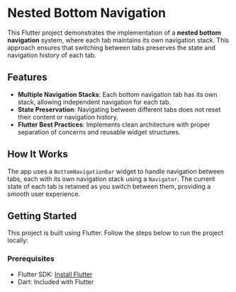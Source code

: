 # Nested Bottom Navigation

This Flutter project demonstrates the implementation of a **nested bottom navigation** system, where each tab maintains its own navigation stack. This approach ensures that switching between tabs preserves the state and navigation history of each tab.

## Features

- **Multiple Navigation Stacks**: Each bottom navigation tab has its own stack, allowing independent navigation for each tab.
- **State Preservation**: Navigating between different tabs does not reset their content or navigation history.
- **Flutter Best Practices**: Implements clean architecture with proper separation of concerns and reusable widget structures.

## How It Works

The app uses a `BottomNavigationBar` widget to handle navigation between tabs, each with its own navigation stack using a `Navigator`. The current state of each tab is retained as you switch between them, providing a smooth user experience.

## Getting Started

This project is built using Flutter. Follow the steps below to run the project locally:

### Prerequisites

- Flutter SDK: [Install Flutter](https://docs.flutter.dev/get-started/install)
- Dart: Included with Flutter
